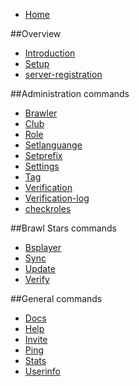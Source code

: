 * [Home](README.md)

##Overview

* [Introduction](overview/introduction.md)
* [Setup](overview/setup.md)
* [server-registration](overview/server-registration.md)

##Administration commands
* [Brawler](commands/administration/brawler.md)
* [Club](commands/administration/club.md)
* [Role](commands/administration/role.md)
* [Setlanguange](commands/administration/setlanguage.md)
* [Setprefix](commands/administration/setprefix.md)
* [Settings](commands/administration/settings.md)
* [Tag](commands/administration/tag.md)
* [Verification](commands/administration/verification.md)
* [Verification-log](commands/administration/verificationlog.md)
* [checkroles](commands/administration/checkroles.md)

##Brawl Stars commands
* [Bsplayer](commands/brawlstars/bsplayer.md)
* [Sync](commands/brawlstars/sync.md)
* [Update](commands/brawlstars/update.md)
* [Verify](commands/brawlstars/verify.md)

##General commands
* [Docs](commands/general/docs.md)
* [Help](commands/general/help.md)
* [Invite](commands/general/invite.md)
* [Ping](commands/general/ping.md)
* [Stats](commands/general/stats.md)
* [Userinfo](commands/general/userinfo.md)